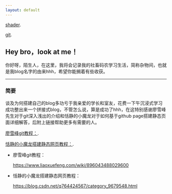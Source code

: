 ```yaml
---
layout: default
---
```




[shader](./another-page.html).

[git](./github.html).

## Hey bro，look at me！

你好呀，陌生人，在这里，我将会记录我的社畜码农学习生活，简称杂物间，也就是我blog名字的由来hhh，希望你能搁着有些收获。

------



### 简要

谈及为何搭建自己的blog多功亏于我亲爱的学长和室友，花费一下午沉浸式学习成功整出来一个拼接式blog，不管怎么说，算是成功了hhh，在这特别感谢廖雪峰先生对于git深入浅出的介绍和恬静的小魔龙对于如何基于github page搭建静态页面详细解答，后附上链接帮助更多有需要的人。

[廖雪峰git教程：](https://www.liaoxuefeng.com/wiki/896043488029600).

[恬静的小魔龙搭建静态网页教程：](https://blog.csdn.net/q764424567/category_9679548.html).

- 廖雪峰git教程：

  https://www.liaoxuefeng.com/wiki/896043488029600

- 恬静的小魔龙搭建静态网页教程：

  https://blog.csdn.net/q764424567/category_9679548.html







